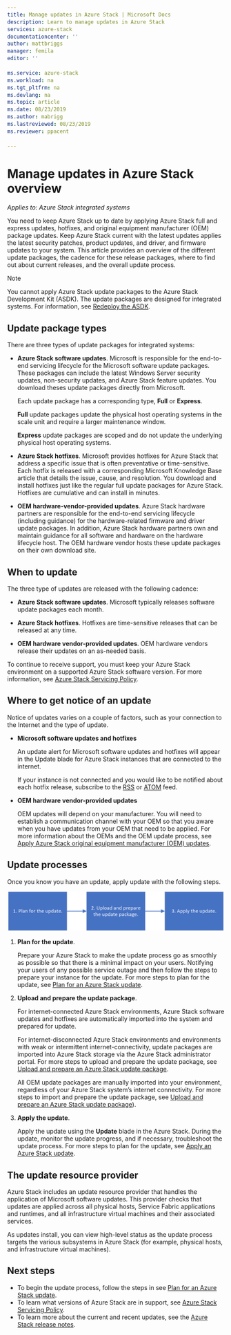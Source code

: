 ```yaml
---
title: Manage updates in Azure Stack | Microsoft Docs
description: Learn to manage updates in Azure Stack
services: azure-stack
documentationcenter: ''
author: mattbriggs
manager: femila
editor: ''

ms.service: azure-stack
ms.workload: na
ms.tgt_pltfrm: na
ms.devlang: na
ms.topic: article
ms.date: 08/23/2019
ms.author: mabrigg
ms.lastreviewed: 08/23/2019
ms.reviewer: ppacent 

---
```


# Manage updates in Azure Stack overview

*Applies to: Azure Stack integrated systems*

You need to keep Azure Stack up to date by applying Azure Stack full and express updates, hotfixes, and original equipment manufacturer (OEM) package updates. Keep Azure Stack current with the latest updates applies the latest security patches, product updates, and driver, and firmware updates to your system. This article provides an overview of the different update packages, the cadence for these release packages, where to find out about current releases, and the overall update process.

> [!Note]  
> You cannot apply Azure Stack update packages to the Azure Stack Development Kit (ASDK). The update packages are designed for integrated systems. For information, see [Redeploy the ASDK](https://docs.microsoft.com/azure-stack/asdk/asdk-redeploy).

## Update package types

There are three types of update packages for integrated systems:

-   **Azure Stack software updates**. Microsoft is responsible for the end-to-end servicing lifecycle for the Microsoft software update packages. These packages can include the latest Windows Server security updates, non-security updates, and Azure Stack feature updates. You download theses update packages directly from Microsoft.

    Each update package has a corresponding type, **Full** or **Express**. 
 
    **Full** update packages update the physical host operating systems in the scale unit and require a larger maintenance window. 

    **Express** update packages are scoped and do not update the underlying physical host operating systems.

-   **Azure Stack hotfixes**. Microsoft provides hotfixes for Azure Stack that address a specific issue that is often preventative or time-sensitive. Each hotfix is released with a corresponding Microsoft Knowledge Base article that details the issue, cause, and resolution. You download and install hotfixes just like the regular full update packages for Azure Stack. Hotfixes are cumulative and can install in minutes.

-   **OEM hardware-vendor-provided updates**. Azure Stack hardware partners are responsible for the end-to-end servicing lifecycle (including guidance) for the hardware-related firmware and driver update packages. In addition, Azure Stack hardware partners own and maintain guidance for all software and hardware on the hardware lifecycle host. The OEM hardware vendor hosts these update packages on their own download site.

## When to update

The three type of updates are released with the following cadence:

-   **Azure Stack software updates**. Microsoft typically releases software update packages each month.

-   **Azure Stack hotfixes**. Hotfixes are time-sensitive releases that can be released at any time.

-   **OEM hardware vendor-provided updates**. OEM hardware vendors release their updates on an as-needed basis.

To continue to receive support, you must keep your Azure Stack environment on a supported Azure Stack software version. For more information, see [Azure Stack Servicing Policy](azure-stack-update-servicing-policy.md).

## Where to get notice of an update

Notice of updates varies on a couple of factors, such as your connection to the Internet and the type of update.

- **Microsoft software updates and hotfixes** 

    An update alert for Microsoft software updates and hotfixes will appear in the Update blade for Azure Stack instances that are connected to the internet.

    If your instance is not connected and you would like to be notified about each hotfix release, subscribe to the [RSS](https://support.microsoft.com/app/content/api/content/feeds/sap/32d322a8-acae-202d-e9a9-7371dccf381b/rss) or [ATOM](https://support.microsoft.com/app/content/api/content/feeds/sap/32d322a8-acae-202d-e9a9-7371dccf381b/atom) feed.

- **OEM hardware vendor-provided updates**

    OEM updates will depend on your manufacturer. You will need to establish a communication channel with your OEM so that you aware when you have updates from your OEM that need to be applied. For more information about the OEMs and the OEM update process, see [Apply Azure Stack original equipment manufacturer (OEM) updates](azure-stack-update-oem.md).

## Update processes

Once you know you have an update, apply update with the following steps.

![Azure Stack update process](./media/azure-stack-updates/azure-stack-update-process.png)

1. **Plan for the update**.

    Prepare your Azure Stack to make the update process go as smoothly as possible so that there is a minimal impact on your users. Notifying your users of any possible service outage and then follow the steps to prepare your instance for the update. For more steps to plan for the update, see [Plan for an Azure Stack update](azure-stack-update-plan.md).

2. **Upload and prepare the update package**.

    For internet-connected Azure Stack environments, Azure Stack software updates and hotfixes are automatically imported into the system and prepared for update.

    For internet-disconnected Azure Stack environments and environments with weak or intermittent internet-connectivity, update packages are imported into Azure Stack storage via the Azure Stack administrator portal. For more steps to upload and prepare the update package, see [Upload and prepare an Azure Stack update package](azure-stack-update-prepare-package.md).

    All OEM update packages are manually imported into your environment, regardless of your Azure Stack system’s internet connectivity. For more steps to import and prepare the update package, see [Upload and prepare an Azure Stack update package](azure-stack-update-prepare-package.md)).

3. **Apply the update**.

    Apply the update using the **Update** blade in the Azure Stack. During the update, monitor the update progress, and if necessary, troubleshoot the update process. For more steps to plan for the update, see [Apply an Azure Stack update](azure-stack-apply-updates.md).

## The update resource provider

Azure Stack includes an update resource provider that handles the application of Microsoft software updates. This provider checks that updates are applied across all physical hosts, Service Fabric applications and runtimes, and all infrastructure virtual machines and their associated services.

As updates install, you can view high-level status as the update process targets the various subsystems in Azure Stack (for example, physical hosts, and infrastructure virtual machines).

## Next steps

- To begin the update process, follow the steps in see [Plan for an Azure Stack update](azure-stack-update-plan.md).
- To learn what versions of Azure Stack are in support, see [Azure Stack Servicing Policy](azure-stack-servicing-policy.md).  
- To learn more about the current and recent updates, see the [Azure Stack release notes](azure-stack-release-notes-security-updates-1907.md).
